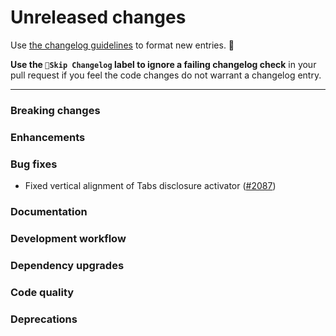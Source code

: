# Unreleased changes

Use [the changelog guidelines](https://git.io/polaris-changelog-guidelines) to format new entries. 💜

**Use the `🤖Skip Changelog` label to ignore a failing changelog check** in your pull request if you feel the code changes do not warrant a changelog entry.

---

### Breaking changes

### Enhancements

### Bug fixes

- Fixed vertical alignment of Tabs disclosure activator ([#2087](https://github.com/Shopify/polaris-react/pull/2087))

### Documentation

### Development workflow

### Dependency upgrades

### Code quality

### Deprecations
